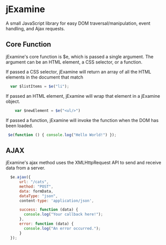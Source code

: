 # jExamine
A small JavaScript library for easy DOM traversal/manipulation, event handling, and Ajax requests.

## Core Function
jExamine's core function is $e, which is passed a single argument. The argument can be an HTML element, a CSS selector, or a function.


If passed a CSS selector, jExamine will return an array of all the HTML elements in the document that match
```javascript
  var $listItems = $e("li");
  ```

If passed an HTML element, jExamine will wrap that element in a jExamine object.
```javascript
    var $newElement = $e("<ul/>")
  ```

  If passed a function, jExamine will invoke the function when the DOM has been loaded.
```javascript
 $e(function () { console.log("Hello World!") });
 ```

## AJAX

jExamine's ajax method uses the XMLHttpRequest API to send and receive data from a server.

```javascript
  $e.ajax({
      url: "/cats",
      method: "POST",
      data: formData,
      dataType: "json",
      content-type: 'application/json',

      success: function (data) {
        console.log("Your callback here!");
      },
      error: function (data) {
        console.log("An error occurred.");
      }
  });
 ```
